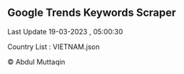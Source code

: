 

## Google Trends Keywords Scraper 
 
Last Update 19-03-2023 , 05:00:30

Country List :
VIETNAM.json



© Abdul Muttaqin 
